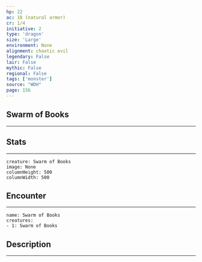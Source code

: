 ```yaml
---
hp: 22
ac: 18 (natural armor)
cr: 1/4
initiative: 2
type: 'dragon'    
size: 'Large'
environment: None
alignment: chaotic evil
legendary: False
lair: False
mythic: False
regional: False
tags: ['monster']
source: "WDH"
page: 156
---
```


## Swarm of Books
---



## Stats
---

```statblock
creature: Swarm of Books
image: None
columnHeight: 500
columnWidth: 500
```

## Encounter
---

```encounter-table
name: Swarm of Books
creatures:
- 1: Swarm of Books
```

## Description
---




